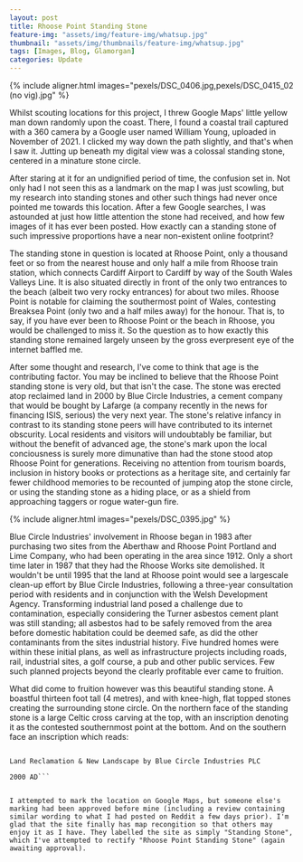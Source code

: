 ```yaml
---
layout: post
title: Rhoose Point Standing Stone
feature-img: "assets/img/feature-img/whatsup.jpg"
thumbnail: "assets/img/thumbnails/feature-img/whatsup.jpg"
tags: [Images, Blog, Glamorgan]
categories: Update
---
```


{% include aligner.html images="pexels/DSC_0406.jpg,pexels/DSC_0415_02 (no vig).jpg" %}

Whilst scouting locations for this project, I threw Google Maps' little yellow man down randomly upon the coast. There, I found a coastal trail captured with a 360 camera by a Google user named William Young, uploaded in November of 2021. I clicked my way down the path slightly, and that's when I saw it. Jutting up beneath my digital view was a colossal standing stone, centered in a minature stone circle. 

After staring at it for an undignified period of time, the confusion set in. Not only had I not seen this as a landmark on the map I was just scowling, but my research into standing stones and other such things had never once pointed me towards this location. After a few Google searches, I was astounded at just how little attention the stone had received, and how few images of it has ever been posted. How exactly can a standing stone of such impressive proportions have a near non-existent online footprint? 

The standing stone in question is located at Rhoose Point, only a thousand feet or so from the nearest house and only half a mile from Rhoose train station, which connects Cardiff Airport to Cardiff by way of the South Wales Valleys Line. It is also situated directly in front of the only two entrances to the beach (albeit two very rocky entrances) for about two miles. Rhoose Point is notable for claiming the southermost point of Wales, contesting Breaksea Point (only two and a half miles away) for the honour. That is, to say, if you have ever been to Rhoose Point or the beach in Rhoose, you would be challenged to miss it. So the question as to how exactly this standing stone remained largely unseen by the gross everpresent eye of the internet baffled me.

After some thought and research, I've come to think that age is the contributing factor. You may be inclined to believe that the Rhoose Point standing stone is very old, but that isn't the case. The stone was erected atop reclaimed land in 2000 by Blue Circle Industries, a cement company that would be bought by Lafarge (a company recently in the news for financing ISIS, serious) the very next year. The stone's relative infancy in contrast to its standing stone peers will have contributed to its internet obscurity. Local residents and visitors will undoubtably be familiar, but without the benefit of advanced age, the stone's mark upon the local conciousness is surely more dimunative than had the stone stood atop Rhoose Point for generations. Receiving no attention from tourism boards, inclusion in history books or protections as a heritage site, and certainly far fewer childhood memories to be recounted of jumping atop the stone circle, or using the standing stone as a hiding place, or as a shield from approaching taggers or rogue water-gun fire. 

{% include aligner.html images="pexels/DSC_0395.jpg" %}

Blue Circle Industries' involvement in Rhoose began in 1983 after purchasing two sites from the Aberthaw and Rhoose Point Portland and Lime Company, who had been operating in the area since 1912. Only a short time later in 1987 that they had the Rhoose Works site demolished. It wouldn't be until 1995 that the land at Rhoose point would see a largescale clean-up effort by Blue Circle Industries, following a three-year consultation period with residents and in conjunction with the Welsh Development Agency. Transforming industrial land posed a challenge due to contamination, especially considering the Turner asbestos cement plant was still standing; all asbestos had to be safely removed from the area before domestic habitation could be deemed safe, as did the other contaminants from the sites industrial history. Five hundred homes were within these initial plans, as well as infrastructure projects including roads, rail, industrial sites, a golf course, a pub and other public services. Few such planned projects beyond the clearly profitable ever came to fruition.

What did come to fruition however was this beautiful standing stone. A boastful thirteen foot tall (4 metres), and with knee-high, flat topped stones creating the surrounding stone circle. On the northern face of the standing stone is a large Celtic cross carving at the top, with an inscription denoting it as the contested southernmost point at the bottom. And on the southern face an inscription which reads:

```RHOOSE POINT

Land Reclamation & New Landscape by Blue Circle Industries PLC

2000 AD```


I attempted to mark the location on Google Maps, but someone else's marking had been approved before mine (including a review containing similar wording to what I had posted on Reddit a few days prior). I'm glad that the site finally has map recongition so that others may enjoy it as I have. They labelled the site as simply "Standing Stone", which I've attempted to rectify "Rhoose Point Standing Stone" (again awaiting approval). 

